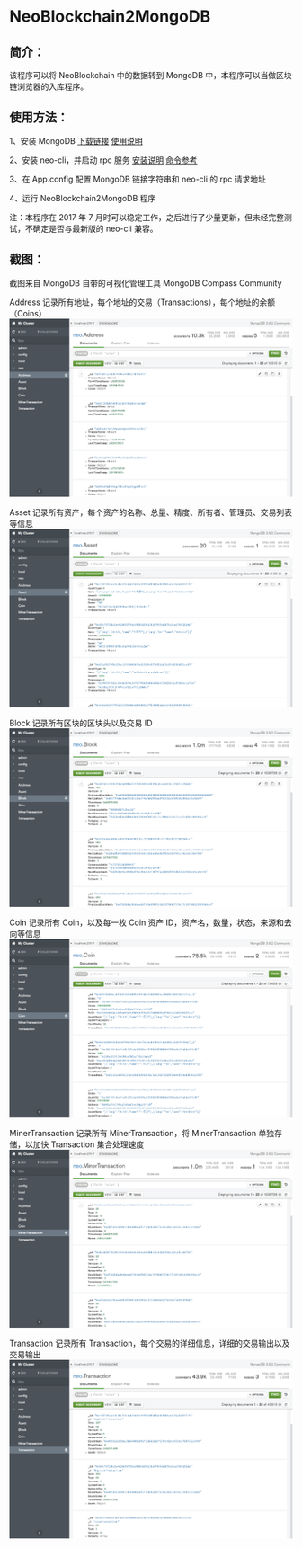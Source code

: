 # NeoBlockchain2MongoDB

## 简介：

该程序可以将 NeoBlockchain 中的数据转到 MongoDB 中，本程序可以当做区块链浏览器的入库程序。

## 使用方法：

1、安装 MongoDB [下载链接](https://www.mongodb.com/download-center#community) [使用说明](https://docs.mongodb.com/manual/tutorial/install-mongodb-on-windows/)

2、安装 neo-cli，并启动 rpc 服务 [安装说明](http://docs.neo.org/zh-cn/node/setup.html)  [命令参考](http://docs.neo.org/zh-cn/node/cli.html)

3、在 App.config 配置 MongoDB 链接字符串和 neo-cli 的 rpc 请求地址

4、运行 NeoBlockchain2MongoDB 程序

注：本程序在 2017 年 7 月时可以稳定工作，之后进行了少量更新，但未经完整测试，不确定是否与最新版的 neo-cli 兼容。

## 截图：

截图来自 MongoDB 自带的可视化管理工具 MongoDB Compass Community 

Address
记录所有地址，每个地址的交易（Transactions），每个地址的余额（Coins）
![Address](Sreenshot/Address.png)

Asset
记录所有资产，每个资产的名称、总量、精度、所有者、管理员、交易列表等信息
![Asset](Sreenshot/Asset.png)

Block
记录所有区块的区块头以及交易 ID
![Block](Sreenshot/Block.png)

Coin
记录所有 Coin，以及每一枚 Coin 资产 ID，资产名，数量，状态，来源和去向等信息
![Coin](Sreenshot/Coin.png)

MinerTransaction
记录所有 MinerTransaction，将 MinerTransaction 单独存储，以加快 Transaction 集合处理速度
![MinerTransaction](Sreenshot/MinerTransaction.png)

Transaction
记录所有 Transaction，每个交易的详细信息，详细的交易输出以及交易输出
![Transaction](Sreenshot/Transaction.png)
